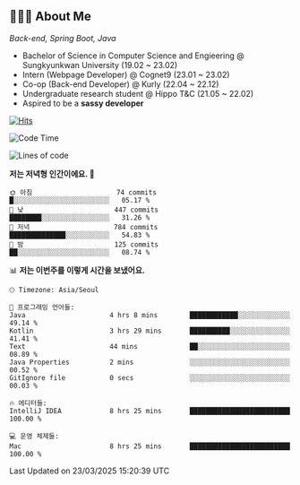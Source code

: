 ## 👩🏻‍💻 About Me
_Back-end, Spring Boot, Java_

- Bachelor of Science in Computer Science and Engieering @ Sungkyunkwan University (19.02 ~ 23.02)
- Intern (Webpage Developer) @ Cognet9 (23.01 ~ 23.02)
- Co-op (Back-end Developer) @ Kurly (22.04 ~ 22.12)
- Undergraduate research student @ Hippo T&C (21.05 ~ 22.02)
- Aspired to be a **sassy developer**


[![Hits](https://hits.seeyoufarm.com/api/count/incr/badge.svg?url=https%3A%2F%2Fgithub.com%2Fparkjiye&count_bg=%23003366&title_bg=%23555555&icon=&icon_color=%23003366&title=hits&edge_flat=false)](https://hits.seeyoufarm.com)
<!--START_SECTION:waka-->
![Code Time](http://img.shields.io/badge/Code%20Time-562%20hrs%208%20mins-blue)

![Lines of code](https://img.shields.io/badge/%EC%A0%80%EB%8A%94%20%EC%97%AC%ED%83%9C%EA%B9%8C%EC%A7%80%20-815.5%20thousand%20%EC%A4%84%EC%9D%98%20%EC%BD%94%EB%93%9C%EB%A5%BC%20%EC%9E%91%EC%84%B1%ED%96%88%EC%96%B4%EC%9A%94.-blue)

**저는 저녁형 인간이에요. 🦉** 

```text
🌞 아침                     74 commits          █░░░░░░░░░░░░░░░░░░░░░░░░   05.17 % 
🌆 낮　                     447 commits         ████████░░░░░░░░░░░░░░░░░   31.26 % 
🌃 저녁                     784 commits         ██████████████░░░░░░░░░░░   54.83 % 
🌙 밤　                     125 commits         ██░░░░░░░░░░░░░░░░░░░░░░░   08.74 % 
```


📊 **저는 이번주를 이렇게 시간을 보냈어요.** 

```text
🕑︎ Timezone: Asia/Seoul

💬 프로그래밍 언어들: 
Java                     4 hrs 8 mins        ████████████░░░░░░░░░░░░░   49.14 % 
Kotlin                   3 hrs 29 mins       ██████████░░░░░░░░░░░░░░░   41.41 % 
Text                     44 mins             ██░░░░░░░░░░░░░░░░░░░░░░░   08.89 % 
Java Properties          2 mins              ░░░░░░░░░░░░░░░░░░░░░░░░░   00.52 % 
GitIgnore file           0 secs              ░░░░░░░░░░░░░░░░░░░░░░░░░   00.03 % 

🔥 에디터들: 
IntelliJ IDEA            8 hrs 25 mins       █████████████████████████   100.00 % 

💻 운영 체제들: 
Mac                      8 hrs 25 mins       █████████████████████████   100.00 % 
```


 Last Updated on 23/03/2025 15:20:39 UTC
<!--END_SECTION:waka-->
